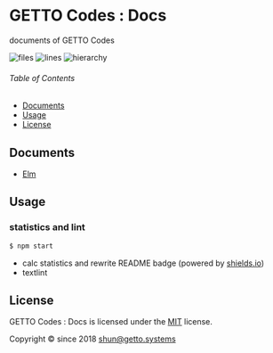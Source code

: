 # GETTO Codes : Docs

documents of GETTO Codes

![files](https://img.shields.io/static/v1.svg?style=for-the-badge&label=files&message=2&color=success)
![lines](https://img.shields.io/static/v1.svg?style=for-the-badge&label=lines&message=380:395:410&color=success)
![hierarchy](https://img.shields.io/static/v1.svg?style=for-the-badge&label=hierarchy&message=20:20:20&color=success)


###### Table of Contents

- [Documents](#documents)
- [Usage](#usage)
- [License](#license)

## Documents

- [Elm](docs/elm)


## Usage

### statistics and lint

```bash
$ npm start
```

- calc statistics and rewrite README badge (powered by [shields.io](https://shields.io))
- textlint


## License

GETTO Codes : Docs is licensed under the [MIT](LICENSE) license.

Copyright &copy; since 2018 shun@getto.systems
